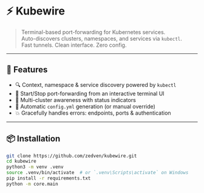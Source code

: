 # ⚡ Kubewire

> Terminal-based port-forwarding for Kubernetes services.  
> Auto-discovers clusters, namespaces, and services via `kubectl`.  
> Fast tunnels. Clean interface. Zero config.

---

## 🚀 Features

- 🔍 Context, namespace & service discovery powered by `kubectl`
- 🚪 Start/Stop port-forwarding from an interactive terminal UI
- 🎯 Multi-cluster awareness with status indicators
- 💾 Automatic `config.yml` generation (or manual override)
- 💥 Gracefully handles errors: endpoints, ports & authentication

---

## 📦 Installation

```bash
git clone https://github.com/zedven/kubewire.git
cd kubewire
python3 -m venv .venv
source .venv/bin/activate  # or `.venv\Scripts\activate` on Windows
pip install -r requirements.txt
python -m core.main
